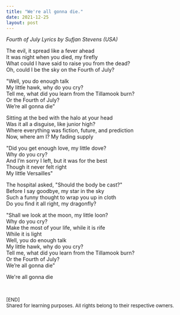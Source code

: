 ```yaml
---
title: "We're all gonna die."
date: 2021-12-25
layout: post
---
```


*Fourth of July*
*Lyrics by Sufjan Stevens (USA)*

The evil, it spread like a fever ahead  
It was night when you died, my firefly  
What could I have said to raise you from the dead?  
Oh, could I be the sky on the Fourth of July?  

"Well, you do enough talk  
My little hawk, why do you cry?  
Tell me, what did you learn from the Tillamook burn?  
Or the Fourth of July?  
We’re all gonna die"  

Sitting at the bed with the halo at your head  
Was it all a disguise, like junior high?  
Where everything was fiction, future, and prediction  
Now, where am I? My fading supply  

"Did you get enough love, my little dove?  
Why do you cry?  
And I’m sorry I left, but it was for the best  
Though it never felt right  
My little Versailles"  

The hospital asked, "Should the body be cast?"  
Before I say goodbye, my star in the sky  
Such a funny thought to wrap you up in cloth  
Do you find it all right, my dragonfly?  


"Shall we look at the moon, my little loon?  
Why do you cry?  
Make the most of your life, while it is rife  
While it is light  
Well, you do enough talk  
My little hawk, why do you cry?  
Tell me, what did you learn from the Tillamook burn?  
Or the Fourth of July?  
We’re all gonna die"  

We're all gonna die  

<br>
<p>
<font size="2">
[END]
<br>
Shared for learning purposes. All rights belong to their respective owners.
</font>
</p>